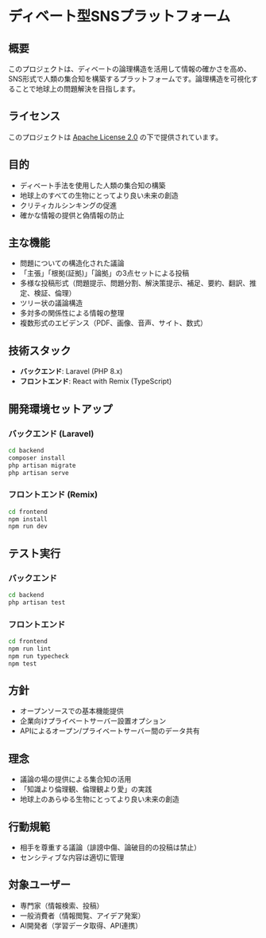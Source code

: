 # ディベート型SNSプラットフォーム

## 概要
このプロジェクトは、ディベートの論理構造を活用して情報の確かさを高め、SNS形式で人類の集合知を構築するプラットフォームです。論理構造を可視化することで地球上の問題解決を目指します。

## ライセンス
このプロジェクトは [Apache License 2.0](https://www.apache.org/licenses/LICENSE-2.0) の下で提供されています。

## 目的
- ディベート手法を使用した人類の集合知の構築
- 地球上のすべての生物にとってより良い未来の創造
- クリティカルシンキングの促進
- 確かな情報の提供と偽情報の防止

## 主な機能
- 問題についての構造化された議論
- 「主張」「根拠(証拠)」「論拠」の3点セットによる投稿
- 多様な投稿形式（問題提示、問題分割、解決策提示、補足、要約、翻訳、推定、検証、倫理）
- ツリー状の議論構造
- 多対多の関係性による情報の整理
- 複数形式のエビデンス（PDF、画像、音声、サイト、数式）

## 技術スタック
- **バックエンド**: Laravel (PHP 8.x)
- **フロントエンド**: React with Remix (TypeScript)

## 開発環境セットアップ

### バックエンド (Laravel)
```bash
cd backend
composer install
php artisan migrate
php artisan serve
```

### フロントエンド (Remix)
```bash
cd frontend
npm install
npm run dev
```

## テスト実行

### バックエンド
```bash
cd backend
php artisan test
```

### フロントエンド
```bash
cd frontend
npm run lint
npm run typecheck
npm test
```

## 方針
- オープンソースでの基本機能提供
- 企業向けプライベートサーバー設置オプション
- APIによるオープン/プライベートサーバー間のデータ共有

## 理念
- 議論の場の提供による集合知の活用
- 「知識より倫理観、倫理観より愛」の実践
- 地球上のあらゆる生物にとってより良い未来の創造

## 行動規範
- 相手を尊重する議論（誹謗中傷、論破目的の投稿は禁止）
- センシティブな内容は適切に管理

## 対象ユーザー
- 専門家（情報検索、投稿）
- 一般消費者（情報閲覧、アイデア発案）
- AI開発者（学習データ取得、API連携）
